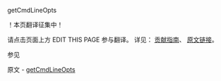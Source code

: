  getCmdLineOpts

 ！本页翻译征集中！

请点击页面上方 EDIT THIS PAGE 参与翻译。
详见：
[贡献指南]( https://github.com/whaleal/MongoDB-Manual-zh/blob/master/CONTRIBUTING.md )、
[原文链接](  https://docs.mongodb.com/manual/reference/command/getCmdLineOpts/  )。

 参见

原文 - [getCmdLineOpts]( https://docs.mongodb.com/manual/reference/command/getCmdLineOpts/ )

